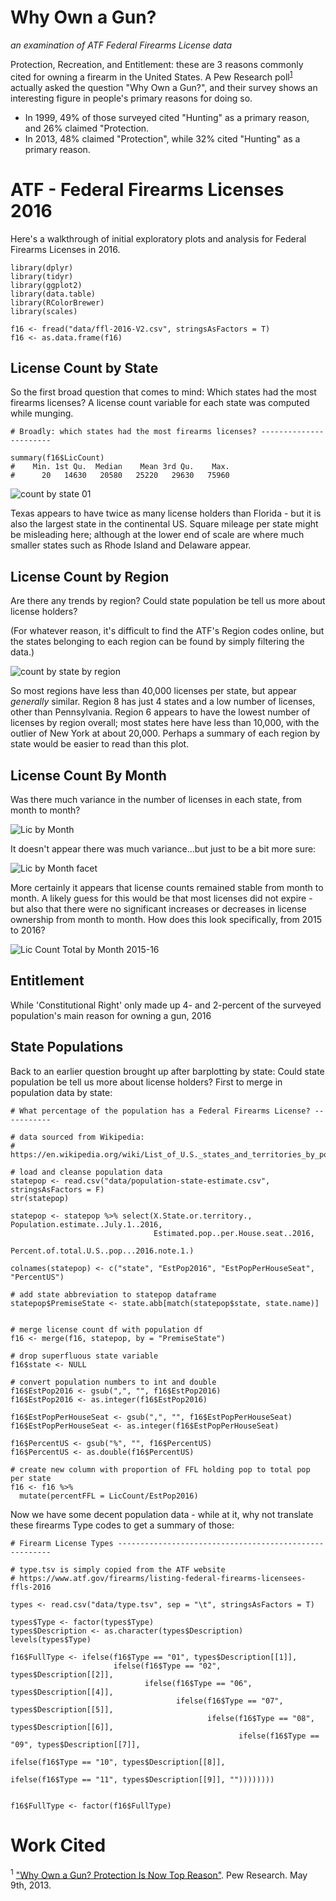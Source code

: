 # Why Own a Gun?

_an examination of ATF Federal Firearms License data_

Protection, Recreation, and Entitlement: these are 3 reasons commonly cited for owning a firearm in the United States. A Pew Research poll<sup>[1](#Works-Cited)</sup> actually asked the question "Why Own a Gun?", and their survey shows an interesting figure in people's primary reasons for doing so. 

- In 1999, 49% of those surveyed cited "Hunting" as a primary reason, and 26% claimed "Protection. 
- In 2013, 48% claimed "Protection", while 32% cited "Hunting" as a primary reason. 

# ATF - Federal Firearms Licenses 2016

Here's a walkthrough of initial exploratory plots and analysis for Federal Firearms Licenses in 2016. 

```{r}
library(dplyr)
library(tidyr)
library(ggplot2)
library(data.table)
library(RColorBrewer)
library(scales)

f16 <- fread("data/ffl-2016-V2.csv", stringsAsFactors = T)
f16 <- as.data.frame(f16)
```

## License Count by State

So the first broad question that comes to mind: Which states had the most firearms licenses? A license count variable for each state was computed while munging.

```{r}
# Broadly: which states had the most firearms licenses? -----------------------

summary(f16$LicCount)
#    Min. 1st Qu.  Median    Mean 3rd Qu.    Max. 
#      20   14630   20580   25220   29630   75960
```
![count by state 01](R_plots/2016-LicCountByMonthByState.png)

Texas appears to have twice as many license holders than Florida - but it is also the largest state in the continental US. Square mileage per state might be misleading here; although at the lower end of scale are where much smaller states such as Rhode Island and Delaware appear. 

## License Count by Region

Are there any trends by region? Could state population be tell us more about license holders? 

(For whatever reason, it's difficult to find the ATF's Region codes online, but the states belonging to each region can be found by simply filtering the data.)

![count by state by region](R_plots/2016-LicCountRegion.png)

So most regions have less than 40,000 licenses per state, but appear _generally_ similar. Region 8 has just 4 states and a low number of licenses, other than Pennsylvania. Region 6 appears to have the lowest number of licenses by region overall; most states here have less than 10,000, with the outlier of New York at about 20,000. Perhaps a summary of each region by state would be easier to read than this plot. 

## License Count By Month

Was there much variance in the number of licenses in each state, from month to month?

![Lic by Month](R_plots/2016-LicCountMonthly.png)

It doesn't appear there was much variance...but just to be a bit more sure:

![Lic by Month facet](R_plots/2016-LicCountMonthlyFacet.png)

More certainly it appears that license counts remained stable from month to month. A likely guess for this would be that most licenses did not expire - but also that there were no significant increases or decreases in license ownership from month to month. How does this look specifically, from 2015 to 2016? 

![Lic Count Total by Month 2015-16](R_plots/2016-LicCountMonthlyFacet.png)

## Entitlement

While 'Constitutional Right' only made up 4- and 2-percent of the surveyed population's main reason for owning a gun, 2016 

## State Populations

Back to an earlier question brought up after barplotting by state: Could state population be tell us more about license holders? First to merge in population data by state:

```{r}
# What percentage of the population has a Federal Firearms License? -----------

# data sourced from Wikipedia: 
# https://en.wikipedia.org/wiki/List_of_U.S._states_and_territories_by_population#States_and_territories

# load and cleanse population data
statepop <- read.csv("data/population-state-estimate.csv", stringsAsFactors = F)
str(statepop)

statepop <- statepop %>% select(X.State.or.territory., Population.estimate..July.1..2016, 
                                Estimated.pop..per.House.seat..2016,
                                Percent.of.total.U.S..pop...2016.note.1.)

colnames(statepop) <- c("state", "EstPop2016", "EstPopPerHouseSeat", "PercentUS")

# add state abbreviation to statepop dataframe
statepop$PremiseState <- state.abb[match(statepop$state, state.name)]


# merge license count df with population df 
f16 <- merge(f16, statepop, by = "PremiseState")

# drop superfluous state variable
f16$state <- NULL

# convert population numbers to int and double
f16$EstPop2016 <- gsub(",", "", f16$EstPop2016)
f16$EstPop2016 <- as.integer(f16$EstPop2016)

f16$EstPopPerHouseSeat <- gsub(",", "", f16$EstPopPerHouseSeat)
f16$EstPopPerHouseSeat <- as.integer(f16$EstPopPerHouseSeat)

f16$PercentUS <- gsub("%", "", f16$PercentUS)
f16$PercentUS <- as.double(f16$PercentUS)

# create new column with proportion of FFL holding pop to total pop per state
f16 <- f16 %>%
  mutate(percentFFL = LicCount/EstPop2016)
```

Now we have some decent population data - while at it, why not translate these firearms Type codes to get a summary of those: 

```{r}
# Firearm License Types -------------------------------------------------------

# type.tsv is simply copied from the ATF website
# https://www.atf.gov/firearms/listing-federal-firearms-licensees-ffls-2016

types <- read.csv("data/type.tsv", sep = "\t", stringsAsFactors = T)

types$Type <- factor(types$Type)
types$Description <- as.character(types$Description)
levels(types$Type)

f16$FullType <- ifelse(f16$Type == "01", types$Description[[1]], 
                       ifelse(f16$Type == "02", types$Description[[2]],
                              ifelse(f16$Type == "06", types$Description[[4]],
                                     ifelse(f16$Type == "07", types$Description[[5]],
                                            ifelse(f16$Type == "08", types$Description[[6]],
                                                   ifelse(f16$Type == "09", types$Description[[7]],
                                                          ifelse(f16$Type == "10", types$Description[[8]],
                                                                 ifelse(f16$Type == "11", types$Description[[9]], ""))))))))


f16$FullType <- factor(f16$FullType)
```



# Work Cited

<sup>1</sup> ["Why Own a Gun? Protection Is Now Top Reason"](http://www.pewresearch.org/daily-number/why-own-a-gun-protection-is-now-top-reason/). Pew Research. May 9th, 2013.













